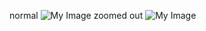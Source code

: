 normal
![My Image](https://i.imgur.com/YheMdp1.png)
zoomed out
![My Image](https://i.imgur.com/bFLqGiK.png)

